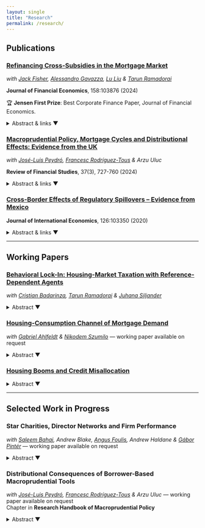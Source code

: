 ```yaml
---
layout: single
title: "Research"
permalink: /research/
---
```


## Publications 

### [Refinancing Cross-Subsidies in the Mortgage Market](https://doi.org/10.1016/j.jfineco.2024.103876)
*with [Jack Fisher](https://www.jackwfisher.com), [Alessandro Gavazza](https://www.lse.ac.uk/economics/people/faculty/alessandro-gavazza), [Lu Liu](https://lu-liu.weebly.com) & [Tarun Ramadorai](tarunramadorai.com)* 

**Journal of Financial Economics**, 158:103876 (2024)  
 
🏆 **Jensen First Prize**: Best Corporate Finance Paper, Journal of Financial Economics.

<details><summary>Abstract & links ▼</summary>

In household finance markets, inactive households can implicitly cross-subsidize active households who promptly respond to financial incentives. We assess the magnitude and distribution of cross-subsidies in the mortgage market. To do so, we build a model of household mortgage refinancing and structurally estimate it on rich administrative data on the stock of outstanding mortgages in the UK. We estimate sizeable cross-subsidies from relatively poorer households and those located in less-wealthy areas towards richer households and those located in wealthier areas. Our work highlights how the design of household finance markets can contribute to wealth inequality. 

[Code + Public version of date](https://data.mendeley.com/datasets/hy29cy2v9f/1); [Online Appendix](https://ars.els-cdn.com/content/image/1-s2.0-S0304405X24000990-mmc1.pdf)

</details>


### [Macroprudential Policy, Mortgage Cycles and Distributional Effects: Evidence from the UK](https://academic.oup.com/rfs/article/37/3/727/7280157)
*with [José-Luis Peydró](https://cepr.org/about/people/jose-luis-peydro), [Francesc Rodríguez-Tous](https://sites.google.com/site/francescrodrigueztous/) & Arzu Uluc* 

**Review of Financial Studies**, 37(3), 727-760 (2024)  

<details><summary>Abstract & links ▼</summary>

We analyze the distributional effects of macroprudential policy on mortgage cycles by exploiting the U.K. mortgage register and a 2014 15% limit imposed on lenders’ high loan-to-income (LTI) mortgages. Constrained lenders issue fewer and more expensive high-LTI mortgages, with stronger effects on low-income borrowers. Unconstrained lenders strongly substitute high-LTI loans in local areas with higher constrained lender presence, but not high-LTI loans to low-income borrowers—consistent with adverse selection problems—implying lower overall credit to low-income borrowers. Consistently, policy-affected areas experience lower house price growth postregulation and, following the Brexit referendum (negative aggregate shock), better house price growth and lower mortgage defaults for low-income borrowers.

Previous version circulated as [Macroprudential policy and the housing market: Evidence from the UK](https://www.bankofengland.co.uk/working-paper/2020/macroprudential-policy-mortgage-cycles-and-distributional-effects-evidence-from-the-uk). 
</details>


### [Cross-Border Effects of Regulatory Spillovers – Evidence from Mexico](https://doi.org/10.1016/j.jinteco.2020.103350)  

**Journal of International Economics**, 126:103350 (2020)  

<details><summary>Abstract & links ▼</summary>

This paper studies the spillover of a macroprudential regulation in Spain to the Mexican financial system via Mexican subsidiaries of Spanish banks. The spillover caused a drop in the supply of household credit in Mexico. Municipalities with a higher exposure to Spanish subsidiaries experienced a larger contraction in household credit. These localized contractions caused a drop in macroeconomic activity in the local non-tradable sector. Estimates of the elasticity of loan demand by the non-tradable sector to changes in household credit supply range from 1.2–1.8. These results emphasize cross-border effects of regulations in the presence of global banks.

[Online Appendix](https://drive.google.com/file/d/1waE_S2uf_AaHH9Jc4tvylVJcimOKr4QH/view); [Data-Guide + Code](https://drive.google.com/file/d/1JzzC1C_7f0l8bkrik19SCCH3BGkP7iMc/view)

</details>

---

## Working Papers

### [Behavioral Lock-In: Housing-Market Taxation with Reference-Dependent Agents](https://papers.ssrn.com/sol3/papers.cfm?abstract_id=3960819)
*with [Cristian Badarinza](https://www.badarinza.net), [Tarun Ramadorai](tarunramadorai.com) & [Juhana Siljander](https://www.juhanasiljander.com)*  

<details><summary>Abstract ▼</summary>

We study the aggregate implications of reference dependent and loss averse preferences in the housing market. Motivated by micro evidence, we embed optimizing homeowners with these preferences into a dynamic search and matching equilibrium model with rich heterogeneity and realistic constraints. We assess the model using large and granular administrative data tracking buyers and sellers in the UK housing market; the predictions match regional and time variation in price growth and transaction volumes. The model shows that behavioral frictions in a decentralized market can link nominal quantities with real outcomes; and reveals that the distribution of potential nominal gains in the housing market is a key policy-relevant statistic.

</details>

### [Housing-Consumption Channel of Mortgage Demand](https://www.bankofengland.co.uk/working-paper/2024/housing-consumption-channel-of-mortgage-demand)  
*with [Gabriel Ahlfeldt](https://www.ahlfeldt.com) & [Nikodem Szumilo](https://sites.google.com/view/nikoszumilo/home)* — working paper available on request  

<details><summary>Abstract ▼</summary>

We quantify the *consumption channel in mortgage demand according to which households borrow more in response to house price increases since housing and non-housing consumption are imperfect substitutes. To identify the consumption channel, we take a structural approach to mortgage demand and supply, exploiting exogenous variation in house price growth and a unique matched house price-mortgage data set. We feed our estimate of the elasticity of mortgage borrowing with respect to house prices of 0.82 into a counterfactual analysis of the general equilibrium of housing and mortgage markets. We find that without the consumption channel, mortgage borrowing in the UK would have increased by over 50\% less since the 1990s and house price growth would have been lower by 31%.

</details>

### [Housing Booms and Credit Misallocation](https://drive.google.com/file/d/1Z8KRAjF6pg2qF30UfDKYixm64LgTTY26/view)  
<details><summary>Abstract ▼</summary>

This paper studies the effect of asset bubbles on economic growth in the presence of financial constraints and heterogeneous projects. I consider an economy with two sectors which differ in their productivity and level of financial constraints. In this framework, asset bubbles in credit markets raise interest rates and lower aggregate investment productivity by directing financial resources away from the sector with higher productivity. Further, they may lead to steady states with low investment productivity and welfare, creating bubbly growth-traps.

</details>


---

## Selected Work in Progress  

### Star Charities, Director Networks and Firm Performance  
*with [Saleem Bahaj](https://sites.google.com/site/saleembahaj/home), Andrew Blake, [Angus Foulis](https://sites.google.com/site/angusfoulis), Andrew Haldane & [Gábor Pintér](https://sites.google.com/site/gaborpinter0/)* — working paper available on request    
<details><summary>Abstract ▼</summary>

We use a unique dataset on the population of UK company directors and their firms to study a novel, unexplored territory for social interactions among firm managers: charities. The most central charities comprise of highly skilled directors, and firms associated with these directors manage up to 60% of total assets in the UK economy. We show that a firm whose director joins one of these star charities subsequently experiences faster growth and increased employment. These effects are stronger for younger and smaller firms, and for firms with younger directors. The key mechanism points to skill diffusion: joining a star charity improves the quality of the director’s network of co-directors. Our results indicate a pecuniary benefit from associations with star charities via increased social capital.

</details>

### Distributional Consequences of Borrower-Based Macroprudential Tools
*with [José-Luis Peydró](https://cepr.org/about/people/jose-luis-peydro), [Francesc Rodríguez-Tous](https://sites.google.com/site/francescrodrigueztous/) & Arzu Uluc* — working paper available on request  
Chapter in **Research Handbook of Macroprudential Policy**

<details><summary>Abstract ▼</summary>
This paper provides an overview of the cross-country evidence on the distributional consequences of macroprudential regulation of household leverage through borrower-based measures such as limits on loan-to-value and debt-service-to-income ratios. While these measures have been effective in breaking the self-enforcing loop between household leverage and house prices, they have a stronger impact on lending to borrowers requiring higher levels of leverage to get on the housing ladder (for instance younger or first-time buyers). Restricting household leverage has down-stream effects on job search, location choice, homeownership and susceptibility to income shocks. These measures have beneficial effects in terms of lower defaults and better house price dynamics during periods of economic distress. Looking ahead, further research is required on careful calibration of these measures, on adapting these measures to increased use of technology in financial intermediation and on the effects of these polices on the broader society via political outcomes and mental health. 
</details>



